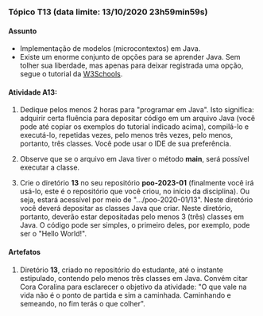 ### Tópico T13 (data limite: **13/10/2020 23h59min59s**)

#### Assunto

- Implementação de modelos (microcontextos) em Java. 
- Existe um enorme conjunto de opções para se aprender Java. Sem tolher sua liberdade,
mas apenas para deixar registrada uma opção, segue o tutorial da [W3Schools](https://www.w3schools.com/java/default.asp).
  
#### Atividade A13:

1. Dedique pelos menos 2 horas para "programar em Java". Isto significa: adquirir certa fluência 
para depositar código em um arquivo Java (você pode até copiar os exemplos do tutorial indicado acima), compilá-lo e executá-lo, repetidas vezes,
pelo menos três vezes, pelo menos, portanto, três classes. Você pode usar o IDE de sua preferência. 

1. Observe que se o arquivo em Java tiver o método **main**, será possível executar a classe. 

1. Crie o diretório **13** no seu repositório **poo-2023-01** (finalmente você irá usá-lo, este é o repositório que você criou, no início da disciplina). Ou seja, estará acessível por meio de ".../poo-2020-01/13". 
Neste diretório você deverá depositar
as classes Java que criar. Neste diretório, portanto, deverão estar depositadas pelo menos 3 (três) classes em Java. O código pode 
ser simples, o primeiro deles, por exemplo, pode ser o "Hello World!". 

#### Artefatos

1. Diretório **13**, criado no repositório do estudante, até o instante estipulado, contendo pelo menos três classes em Java.
Convém citar Cora Coralina para esclarecer o objetivo da atividade: "O que vale na vida não é o ponto de partida e sim 
a caminhada. Caminhando e semeando, no fim terás o que colher".
